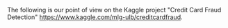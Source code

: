 The following is our point of view on the Kaggle project "Credit Card Fraud Detection"
https://www.kaggle.com/mlg-ulb/creditcardfraud. 